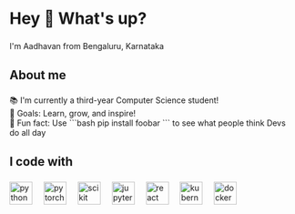 <h1 align="left">Hey 👋 What's up?</h1>

###

<p align="left">I'm Aadhavan from Bengaluru, Karnataka</p>

###

<h2 align="left">About me</h2>

###

<p align="left">📚 I'm currently a third-year Computer Science student!<br>🎯 Goals: Learn, grow, and inspire! <br>🎲 Fun fact: Use ```bash
pip install foobar
``` to see what people think Devs do all day</p>

###

<h2 align="left">I code with</h2>

###

<div align="left">
  <img src="https://cdn.jsdelivr.net/gh/devicons/devicon@latest/icons/python/python-original.svg" height="40" alt="python logo" />
  <img width="12" />
  <img src="https://cdn.jsdelivr.net/gh/devicons/devicon@latest/icons/pytorch/pytorch-original.svg" height="40" alt="pytorch logo" />      
  <img width="12" />
  <img src="https://cdn.jsdelivr.net/gh/devicons/devicon@latest/icons/scikitlearn/scikitlearn-original.svg" height="40" alt="scikit logo" /> 
  <img width="12" />
  <img src="https://cdn.jsdelivr.net/gh/devicons/devicon@latest/icons/jupyter/jupyter-original.svg" height="40" alt="jupyter logo" />    
  <img width="12" />
  <img src="https://cdn.jsdelivr.net/gh/devicons/devicon/icons/react/react-original.svg" height="40" alt="react logo"  />
  <img width="12" />
  <img src="https://cdn.jsdelivr.net/gh/devicons/devicon@latest/icons/kubernetes/kubernetes-original.svg" height="40" alt="kubernetes logo" />          
  <img width="12" />
  <img src="https://cdn.jsdelivr.net/gh/devicons/devicon@latest/icons/docker/docker-plain.svg" height="40" alt="docker logo" />     
  <img width="12" />
  <link rel="stylesheet" type='text/css' href="https://cdn.jsdelivr.net/gh/devicons/devicon@latest/devicon.min.css" />
</div>

###


